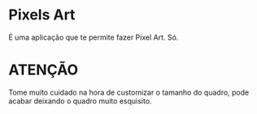 # Pixels Art
É uma aplicação que te permite fazer Pixel Art. Só.

# ATENÇÃO
Tome muito cuidado na hora de customizar o tamanho do quadro, pode acabar deixando o quadro muito esquisito.
